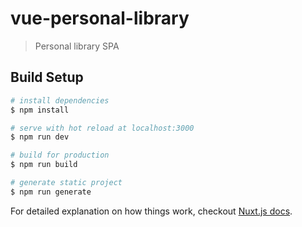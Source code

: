 # vue-personal-library

> Personal library SPA

## Build Setup

``` bash
# install dependencies
$ npm install

# serve with hot reload at localhost:3000
$ npm run dev

# build for production
$ npm run build

# generate static project
$ npm run generate
```

For detailed explanation on how things work, checkout [Nuxt.js docs](https://nuxtjs.org).
